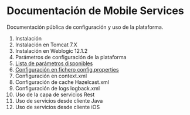 # Documentación de Mobile Services

Documentación pública de configuración y uso de la plataforma.

1. Instalación
  1. Instalación en Tomcat 7.X
  2. Instalación en Weblogic 12.1.2
2. Parámetros de configuración de la plataforma
  1. [Lista de parámetros disponibles](config/properties.md)
  2. [Configuración en fichero config.properties](config/config.md)
  3. Configuración en context.xml
  4. Configuración de cache Hazelcast.xml
  5. Configuración de logs logback.xml
3. Uso de la capa de servicios Rest
4. Uso de servicios desde cliente Java
5. Uso de servicios desde cliente iOS
